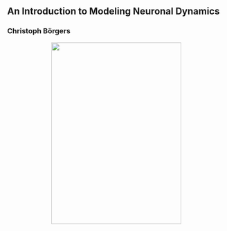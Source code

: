 
## An Introduction to Modeling Neuronal Dynamics
### Christoph Börgers


 <p align="center">
 <img src="https://github.com/aliseif321/Books/blob/main/Bear/Untitled.png?raw=true"width="300" height="420"  >
 </p>
